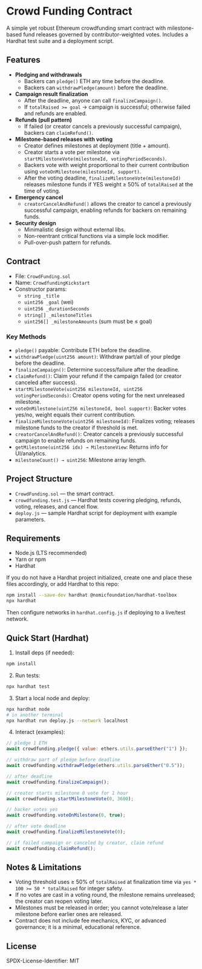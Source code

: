 # Crowd Funding Contract

A simple yet robust Ethereum crowdfunding smart contract with milestone-based fund releases governed by contributor-weighted votes. Includes a Hardhat test suite and a deployment script.

## Features

- **Pledging and withdrawals**
  - Backers can `pledge()` ETH any time before the deadline.
  - Backers can `withdrawPledge(amount)` before the deadline.
- **Campaign result finalization**
  - After the deadline, anyone can call `finalizeCampaign()`.
  - If `totalRaised >= goal` → campaign is successful; otherwise failed and refunds are enabled.
- **Refunds (pull pattern)**
  - If failed (or creator cancels a previously successful campaign), backers can `claimRefund()`.
- **Milestone-based releases with voting**
  - Creator defines milestones at deployment (title + amount).
  - Creator starts a vote per milestone via `startMilestoneVote(milestoneId, votingPeriodSeconds)`.
  - Backers vote with weight proportional to their current contribution using `voteOnMilestone(milestoneId, support)`.
  - After the voting deadline, `finalizeMilestoneVote(milestoneId)` releases milestone funds if YES weight ≥ 50% of `totalRaised` at the time of voting.
- **Emergency cancel**
  - `creatorCancelAndRefund()` allows the creator to cancel a previously successful campaign, enabling refunds for backers on remaining funds.
- **Security design**
  - Minimalistic design without external libs.
  - Non-reentrant critical functions via a simple lock modifier.
  - Pull-over-push pattern for refunds.

## Contract

- File: `CrowdFunding.sol`
- Name: `CrowdfundingKickstart`
- Constructor params:
  - `string _title`
  - `uint256 _goal` (wei)
  - `uint256 _durationSeconds`
  - `string[] _milestoneTitles`
  - `uint256[] _milestoneAmounts` (sum must be ≤ goal)

### Key Methods

- `pledge()` payable: Contribute ETH before the deadline.
- `withdrawPledge(uint256 amount)`: Withdraw part/all of your pledge before the deadline.
- `finalizeCampaign()`: Determine success/failure after the deadline.
- `claimRefund()`: Claim your refund if the campaign failed (or creator canceled after success).
- `startMilestoneVote(uint256 milestoneId, uint256 votingPeriodSeconds)`: Creator opens voting for the next unreleased milestone.
- `voteOnMilestone(uint256 milestoneId, bool support)`: Backer votes yes/no, weight equals their current contribution.
- `finalizeMilestoneVote(uint256 milestoneId)`: Finalizes voting; releases milestone funds to the creator if threshold is met.
- `creatorCancelAndRefund()`: Creator cancels a previously successful campaign to enable refunds on remaining funds.
- `getMilestone(uint256 idx) → MilestoneView`: Returns info for UI/analytics.
- `milestoneCount() → uint256`: Milestone array length.

## Project Structure

- `CrowdFunding.sol` — the smart contract.
- `crowdfunding.test.js` — Hardhat tests covering pledging, refunds, voting, releases, and cancel flow.
- `deploy.js` — sample Hardhat script for deployment with example parameters.

## Requirements

- Node.js (LTS recommended)
- Yarn or npm
- Hardhat

If you do not have a Hardhat project initialized, create one and place these files accordingly, or add Hardhat to this repo:

```bash
npm install --save-dev hardhat @nomicfoundation/hardhat-toolbox
npx hardhat
```

Then configure networks in `hardhat.config.js` if deploying to a live/test network.

## Quick Start (Hardhat)

1) Install deps (if needed):

```bash
npm install
```

2) Run tests:

```bash
npx hardhat test
```

3) Start a local node and deploy:

```bash
npx hardhat node
# in another terminal
npx hardhat run deploy.js --network localhost
```

4) Interact (examples):

```javascript
// pledge 1 ETH
await crowdfunding.pledge({ value: ethers.utils.parseEther("1") });

// withdraw part of pledge before deadline
await crowdfunding.withdrawPledge(ethers.utils.parseEther("0.5"));

// after deadline
await crowdfunding.finalizeCampaign();

// creator starts milestone 0 vote for 1 hour
await crowdfunding.startMilestoneVote(0, 3600);

// backer votes yes
await crowdfunding.voteOnMilestone(0, true);

// after vote deadline
await crowdfunding.finalizeMilestoneVote(0);

// if failed campaign or canceled by creator, claim refund
await crowdfunding.claimRefund();
```

## Notes & Limitations

- Voting threshold uses ≥ 50% of `totalRaised` at finalization time via `yes * 100 >= 50 * totalRaised` for integer safety.
- If no votes are cast in a voting round, the milestone remains unreleased; the creator can reopen voting later.
- Milestones must be released in order; you cannot vote/release a later milestone before earlier ones are released.
- Contract does not include fee mechanics, KYC, or advanced governance; it is a minimal, educational reference.

## License

SPDX-License-Identifier: MIT
